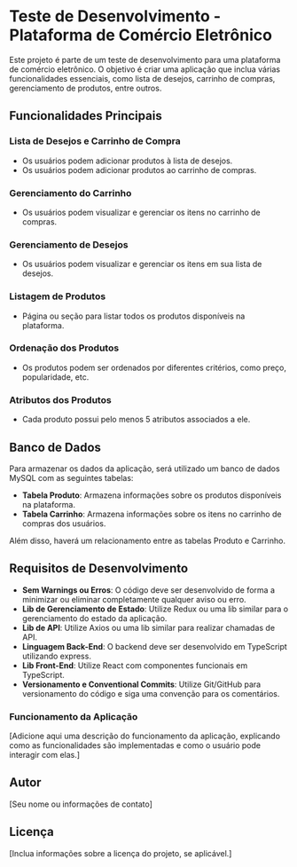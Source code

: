 # Teste de Desenvolvimento - Plataforma de Comércio Eletrônico

Este projeto é parte de um teste de desenvolvimento para uma plataforma de comércio eletrônico. O objetivo é criar uma aplicação que inclua várias funcionalidades essenciais, como lista de desejos, carrinho de compras, gerenciamento de produtos, entre outros.

## Funcionalidades Principais

### Lista de Desejos e Carrinho de Compra
- Os usuários podem adicionar produtos à lista de desejos.
- Os usuários podem adicionar produtos ao carrinho de compras.

### Gerenciamento do Carrinho
- Os usuários podem visualizar e gerenciar os itens no carrinho de compras.

### Gerenciamento de Desejos
- Os usuários podem visualizar e gerenciar os itens em sua lista de desejos.

### Listagem de Produtos
- Página ou seção para listar todos os produtos disponíveis na plataforma.

### Ordenação dos Produtos
- Os produtos podem ser ordenados por diferentes critérios, como preço, popularidade, etc.

### Atributos dos Produtos
- Cada produto possui pelo menos 5 atributos associados a ele.

## Banco de Dados
Para armazenar os dados da aplicação, será utilizado um banco de dados MySQL com as seguintes tabelas:

- **Tabela Produto**: Armazena informações sobre os produtos disponíveis na plataforma.
- **Tabela Carrinho**: Armazena informações sobre os itens no carrinho de compras dos usuários.

Além disso, haverá um relacionamento entre as tabelas Produto e Carrinho.

## Requisitos de Desenvolvimento

- **Sem Warnings ou Erros**: O código deve ser desenvolvido de forma a minimizar ou eliminar completamente qualquer aviso ou erro.
- **Lib de Gerenciamento de Estado**: Utilize Redux ou uma lib similar para o gerenciamento do estado da aplicação.
- **Lib de API**: Utilize Axios ou uma lib similar para realizar chamadas de API.
- **Linguagem Back-End**: O backend deve ser desenvolvido em TypeScript utilizando express.
- **Lib Front-End**: Utilize React com componentes funcionais em TypeScript.
- **Versionamento e Conventional Commits**: Utilize Git/GitHub para versionamento do código e siga uma convenção para os comentários.

### Funcionamento da Aplicação

[Adicione aqui uma descrição do funcionamento da aplicação, explicando como as funcionalidades são implementadas e como o usuário pode interagir com elas.]

## Autor
[Seu nome ou informações de contato]

## Licença
[Inclua informações sobre a licença do projeto, se aplicável.]
